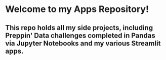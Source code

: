 # Welcome to my Apps Repository!
## This repo holds all my side projects, including Preppin' Data challenges completed in Pandas via Jupyter Notebooks and my various Streamlit apps.
